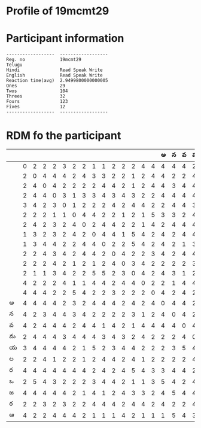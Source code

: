 
Profile of 19mcmt29
===================

# Participant information



```
------------------  ------------------
Reg. no             19mcmt29
Telugu
Hindi               Read Speak Write
English             Read Speak Write
Reaction time(avg)  2.9499800000000005
Ones                29
Twos                104
Threes              32
Fours               123
Fives               12
------------------  ------------------
```  

# RDM fo the participant
  
  
|     |     |     |     |     |     |     |     |     |     |     |     |     |     |     |   అ |   న |   వ |   మ |   య |   ల |   ర |   ఒ |   జ |   ఠ |   ఆ |
|-----|-----|-----|-----|-----|-----|-----|-----|-----|-----|-----|-----|-----|-----|-----|-----|-----|-----|-----|-----|-----|-----|-----|-----|-----|-----|
|     |   0 |   2 |   2 |   2 |   3 |   2 |   2 |   1 |   1 |   2 |   2 |   2 |   4 |   4 |   4 |   4 |   4 |   2 |   3 |   2 |   4 |   2 |   4 |   2 |   4 |
|     |   2 |   0 |   4 |   4 |   4 |   2 |   4 |   3 |   3 |   2 |   2 |   1 |   2 |   4 |   4 |   2 |   2 |   4 |   4 |   2 |   4 |   5 |   4 |   2 |   2 |
|     |   2 |   4 |   0 |   4 |   2 |   2 |   2 |   2 |   4 |   4 |   2 |   1 |   2 |   4 |   4 |   3 |   4 |   4 |   4 |   4 |   4 |   4 |   4 |   3 |   2 |
|     |   2 |   4 |   4 |   0 |   3 |   1 |   3 |   3 |   4 |   3 |   4 |   3 |   2 |   2 |   4 |   4 |   4 |   4 |   4 |   1 |   4 |   3 |   4 |   2 |   4 |
|     |   3 |   4 |   2 |   3 |   0 |   1 |   2 |   2 |   2 |   4 |   2 |   4 |   4 |   2 |   2 |   4 |   4 |   3 |   4 |   2 |   4 |   2 |   4 |   3 |   4 |
|     |   2 |   2 |   2 |   1 |   1 |   0 |   4 |   4 |   2 |   2 |   1 |   2 |   1 |   5 |   3 |   3 |   2 |   4 |   2 |   2 |   4 |   2 |   2 |   2 |   4 |
|     |   2 |   4 |   2 |   3 |   2 |   4 |   0 |   2 |   4 |   4 |   2 |   2 |   1 |   4 |   2 |   4 |   4 |   4 |   1 |   1 |   4 |   2 |   1 |   2 |   2 |
|     |   1 |   3 |   2 |   3 |   2 |   4 |   2 |   0 |   4 |   4 |   1 |   5 |   4 |   2 |   4 |   2 |   4 |   4 |   5 |   2 |   2 |   3 |   4 |   4 |   1 |
|     |   1 |   3 |   4 |   4 |   2 |   2 |   4 |   4 |   0 |   2 |   2 |   5 |   4 |   2 |   4 |   2 |   1 |   3 |   2 |   4 |   4 |   4 |   1 |   4 |   1 |
|     |   2 |   2 |   4 |   3 |   4 |   2 |   4 |   4 |   2 |   0 |   4 |   2 |   2 |   3 |   4 |   2 |   4 |   4 |   3 |   4 |   2 |   4 |   2 |   4 |   1 |
|     |   2 |   2 |   2 |   4 |   2 |   1 |   2 |   1 |   2 |   4 |   0 |   3 |   4 |   2 |   2 |   2 |   2 |   3 |   4 |   2 |   4 |   2 |   4 |   2 |   4 |
|     |   2 |   1 |   1 |   3 |   4 |   2 |   2 |   5 |   5 |   2 |   3 |   0 |   4 |   2 |   4 |   3 |   1 |   2 |   4 |   4 |   5 |   1 |   3 |   4 |   2 |
|     |   4 |   2 |   2 |   2 |   4 |   1 |   1 |   4 |   4 |   2 |   4 |   4 |   0 |   2 |   2 |   1 |   4 |   4 |   2 |   1 |   4 |   1 |   3 |   4 |   1 |
|     |   4 |   4 |   4 |   2 |   2 |   5 |   4 |   2 |   2 |   3 |   2 |   2 |   2 |   0 |   4 |   2 |   4 |   2 |   2 |   2 |   3 |   3 |   2 |   2 |   1 |
| అ   |   4 |   4 |   4 |   4 |   2 |   3 |   2 |   4 |   4 |   4 |   2 |   4 |   2 |   4 |   0 |   4 |   4 |   2 |   2 |   2 |   3 |   5 |   4 |   4 |   1 |
| న   |   4 |   2 |   3 |   4 |   4 |   3 |   4 |   2 |   2 |   2 |   2 |   3 |   1 |   2 |   4 |   0 |   4 |   2 |   3 |   2 |   4 |   4 |   5 |   2 |   5 |
| వ   |   4 |   2 |   4 |   4 |   4 |   2 |   4 |   4 |   1 |   4 |   2 |   1 |   4 |   4 |   4 |   4 |   0 |   4 |   5 |   2 |   4 |   2 |   4 |   2 |   4 |
| మ   |   2 |   4 |   4 |   4 |   3 |   4 |   4 |   4 |   3 |   4 |   3 |   2 |   4 |   2 |   2 |   2 |   4 |   0 |   4 |   4 |   2 |   4 |   4 |   4 |   3 |
| య   |   3 |   4 |   4 |   4 |   4 |   2 |   1 |   5 |   2 |   3 |   4 |   4 |   2 |   2 |   2 |   3 |   5 |   4 |   0 |   3 |   4 |   2 |   2 |   4 |   4 |
| ల   |   2 |   2 |   4 |   1 |   2 |   2 |   1 |   2 |   4 |   4 |   2 |   4 |   1 |   2 |   2 |   2 |   2 |   4 |   3 |   0 |   5 |   1 |   4 |   4 |   1 |
| ర   |   4 |   4 |   4 |   4 |   4 |   4 |   4 |   2 |   4 |   2 |   4 |   5 |   4 |   3 |   3 |   4 |   4 |   2 |   4 |   5 |   0 |   2 |   2 |   2 |   4 |
| ఒ   |   2 |   5 |   4 |   3 |   2 |   2 |   2 |   3 |   4 |   4 |   2 |   1 |   1 |   3 |   5 |   4 |   2 |   4 |   2 |   1 |   2 |   0 |   4 |   3 |   5 |
| జ   |   4 |   4 |   4 |   4 |   4 |   2 |   1 |   4 |   1 |   2 |   4 |   3 |   3 |   2 |   4 |   5 |   4 |   4 |   2 |   4 |   2 |   4 |   0 |   4 |   4 |
| ఠ   |   2 |   2 |   3 |   2 |   3 |   2 |   2 |   4 |   4 |   4 |   2 |   4 |   4 |   2 |   4 |   2 |   2 |   4 |   4 |   4 |   2 |   3 |   4 |   0 |   2 |
| ఆ   |   4 |   2 |   2 |   4 |   4 |   4 |   2 |   1 |   1 |   1 |   4 |   2 |   1 |   1 |   1 |   5 |   4 |   3 |   4 |   1 |   4 |   5 |   4 |   2 |   0 |